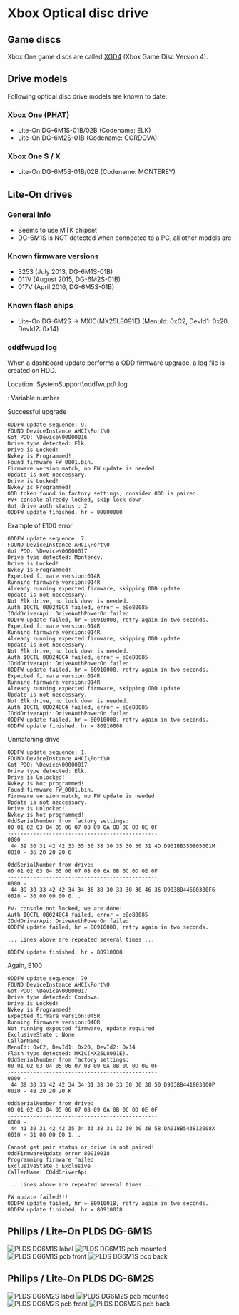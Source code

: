<!-- TITLE: Optical Disc Drive -->
<!-- SUBTITLE: Info about the optical disc drives used -->

# Xbox Optical disc drive
## Game discs

Xbox One game discs are called [XGD4](xgd4) (Xbox Game Disc Version 4).

## Drive models

Following optical disc drive models are known to date:

### Xbox One (PHAT)

  - Lite-On DG-6M1S-01B/02B (Codename: ELK)
  - Lite-On DG-6M2S-01B (Codename: CORDOVA)

### Xbox One S / X

  - Lite-On DG-6M5S-01B/02B (Codename: MONTEREY)

## Lite-On drives

### General info

  - Seems to use MTK chipset
  - DG-6M1S is NOT detected when connected to a PC, all other models are

### Known firmware versions

  - 3253 (July 2013, DG-6M1S-01B)
  - 011V (August 2015, DG-6M2S-01B)
  - 017V (April 2016, DG-6M5S-01B)

### Known flash chips

  - Lite-On DG-6M2S -\> MXIC(MX25L8091E) (MenuId: 0xC2, DevId1: 0x20,
    DevId2: 0x14)

### oddfwupd log

When a dashboard update performs a ODD firmware upgrade, a log file is
created on HDD.

Location: SystemSupport\\oddfwupd\\*<index>*.log

**<index>**: Variable number

Successful upgrade

```
ODDFW update sequence: 9.
FOUND DeviceInstance AHCI\Port\0
Got PDO: \Device\00000016
Drive type detected: Elk.
Drive is Locked!
Nvkey is Programmed!
Found firmware FW_0001.bin.
Firmware version match, no FW update is needed
Update is not neccessary.
Drive is Locked!
Nvkey is Programmed!
ODD token found in factory settings, consider ODD is paired.
PV+ console already locked, skip lock down.
Got drive auth status : 2
ODDFW update finished, hr = 00000000
```

Example of E100 error

```
ODDFW update sequence: 7.
FOUND DeviceInstance AHCI\Port\0
Got PDO: \Device\00000017
Drive type detected: Monterey.
Drive is Locked!
Nvkey is Programmed!
Expected firmare version:014R
Running firmware version:014R
Already running expected firmware, skipping ODD update
Update is not neccessary.
Not Elk drive, no lock down is needed.
Auth IOCTL 000240C4 failed, error = e0e80085
IOddDriverApi::DriveAuthPowerOn failed
ODDFW update failed, hr = 80910008, retry again in two seconds.
Expected firmare version:014R
Running firmware version:014R
Already running expected firmware, skipping ODD update
Update is not neccessary.
Not Elk drive, no lock down is needed.
Auth IOCTL 000240C4 failed, error = e0e80085
IOddDriverApi::DriveAuthPowerOn failed
ODDFW update failed, hr = 80910008, retry again in two seconds.
Expected firmare version:014R
Running firmware version:014R
Already running expected firmware, skipping ODD update
Update is not neccessary.
Not Elk drive, no lock down is needed.
Auth IOCTL 000240C4 failed, error = e0e80085
IOddDriverApi::DriveAuthPowerOn failed
ODDFW update failed, hr = 80910008, retry again in two seconds.
ODDFW update finished, hr = 80910008​
```

Unmatching drive

```
ODDFW update sequence: 1.
FOUND DeviceInstance AHCI\Port\0
Got PDO: \Device\00000017
Drive type detected: Elk.
Drive is Unlocked!
Nvkey is Not programmed!
Found firmware FW_0001.bin.
Firmware version match, no FW update is needed
Update is not neccessary.
Drive is Unlocked!
Nvkey is Not programmed!
OddSerialNumber from factory settings:
00 01 02 03 04 05 06 07 08 09 0A 0B 0C 0D 0E 0F
-----------------------------------------------
0000 - 44 39 30 31 42 42 33 35 30 38 30 35 30 30 31 4D D901BB350805001M
0010 - 36 20 20 20 6 

OddSerialNumber from drive:
00 01 02 03 04 05 06 07 08 09 0A 0B 0C 0D 0E 0F
-----------------------------------------------
0000 - 44 39 30 33 42 42 34 34 36 38 30 33 30 30 46 36 D903BB44680300F6
0010 - 30 00 00 00 0...

PV- console not locked, we are done!
Auth IOCTL 000240C4 failed, error = e0e80085
IOddDriverApi::DriveAuthPowerOn failed
ODDFW update failed, hr = 80910008, retry again in two seconds.

... Lines above are repeated several times ...

ODDFW update finished, hr = 80910008
```

Again, E100

```
ODDFW update sequence: 79
FOUND DeviceInstance AHCI\Port\0
Got PDO: \Device\00000017
Drive type detected: Cordova.
Drive is Locked!
Nvkey is Programmed!
Expected firmare version:045R
Running firmware version:040R
Not running expected firmware, update required
ExclusiveState : None
CallerName: 
MenuId: 0xC2, DevId1: 0x20, DevId2: 0x14
Flash type detected: MXIC(MX25L8091E).
OddSerialNumber from factory settings:
00 01 02 03 04 05 06 07 08 09 0A 0B 0C 0D 0E 0F
-----------------------------------------------
0000 - 44 39 30 33 42 42 34 34 31 38 30 33 30 30 30 50 D903BB441803000P
0010 - 4B 20 20 20 K 

OddSerialNumber from drive:
00 01 02 03 04 05 06 07 08 09 0A 0B 0C 0D 0E 0F
-----------------------------------------------
0000 - 44 41 30 31 42 42 35 34 33 38 31 32 30 30 38 58 DA01BB543812008X
0010 - 31 00 00 00 1...

Cannot get pair status or drive is not paired!
OddFirmwareUpdate error 80910018
Programming firmware failed
ExclusiveState : Exclusive
CallerName: COddDriverApi

... Lines above are repeated several times ...

FW update failed!!!
ODDFW update failed, hr = 80910018, retry again in two seconds.
ODDFW update finished, hr = 80910018
```

## Philips / Lite-On PLDS DG-6M1S

![PLDS DG6M1S label](optical-disc-drive/plds_dg6m1s_label.JPG)
![PLDS DG6M1S pcb mounted](optical-disc-drive/plds_dg6m1s_pcb_mounted.JPG)
![PLDS DG6M1S pcb front](optical-disc-drive/plds_dg6m1s_pcb_front.JPG)
![PLDS DG6M1S pcb back](optical-disc-drive/plds_dg6m1s_pcb_back.JPG)

## Philips / Lite-On PLDS DG-6M2S

![PLDS DG6M2S label](optical-disc-drive/plds_dg6m2s_label.JPG)
![PLDS DG6M2S pcb mounted](optical-disc-drive/plds_dg6m2s_pcb_mounted.JPG)
![PLDS DG6M2S pcb front](optical-disc-drive/plds_dg6m2s_pcb_front.JPG)
![PLDS DG6M2S pcb back](optical-disc-drive/plds_dg6m2s_pcb_back.JPG)
